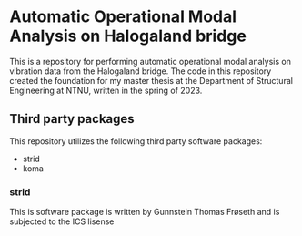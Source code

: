 # Automatic Operational Modal Analysis on Halogaland bridge

This is a repository for performing automatic operational modal analysis on vibration data from the Halogaland bridge. 
The code in this repository created the foundation for my master thesis at the Department of Structural Engineering at NTNU,
written in the spring of 2023.

## Third party packages

This repository utilizes the following third party software packages:
- strid
- koma

### strid

This is software package is written by Gunnstein Thomas Frøseth and is subjected to the ICS lisense
